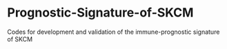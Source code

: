 # Prognostic-Signature-of-SKCM
Codes for development and validation of the immune-prognostic signature of SKCM
